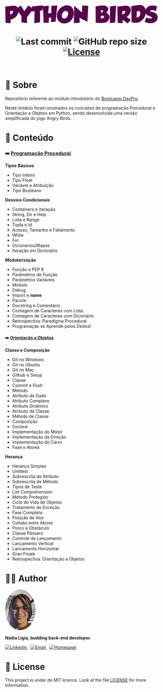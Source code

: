 <p align="center">
  <img src=".github/logo.png" alt="Python Birds">
</p>


<h1 align="center">
  <img alt="Last commit" src="https://img.shields.io/github/last-commit/nlnadialigia/python-birds?color=480032&logoColor=480032&style=flat-square"/>

<img alt="GitHub repo size" src="https://img.shields.io/github/repo-size/nlnadialigia/python-birds?color=480032&logoColor=480032&style=flat-square">
   

  <a href="./LICENSE.md">
  <img alt="License" src="https://img.shields.io/static/v1?label=license&message=MIT&color=480032&style=flat-square"/>
  </a>
</h1>
<br>

# 📌 Sobre

Repositório referente ao módulo introdutório do [Bootcamp DevPro](https://pythonpro.com.br/).

Neste módulo foram ensinados os conceitos de programação Procedural e Orientação a Objetos em Python, sendo desenvolvida uma versão simplificada do jogo Angry Birds.

# 📌 Conteúdo

### ➡️ [Programação Procedural](./paradigma-procedural)

**Tipos Básicos**
- Tipo Inteiro 
- Tipo Float 
- Variável e Atribuição 
- Tipo Booleano 

**Desvios Condicionais**
- Containers e Iteração
- String, Dir e Help 
- Lista e Range 
- Tupla e Id 
- Acesso, Tamanho e Fatiamento 
- While 
- For 
- Dicionários/Mapas 
- Iteração em Dicionário 

**Modularização**
- Função e PEP 8 
- Parâmetros de Função 
- Parâmetros Variáveis 
- Módulo 
- Debug 
- Import e __name__ 
- Pacote 
- Docstring e Comentário 
- Contagem de Caracteres com Lista 
- Contagem de Caracteres com Dicionário 
- Retrospectiva: Paradigma Procedural 
- Programação se Aprende pelos Dedos! 

#### ➡️ [Orientação a Objetos](./poo)

**Classe e Composição**
- Git no Windows 
- Git no Ubuntu 
- Git no Mac 
- Github e Setup 
- Classe 
- Commit e Push 
- Método 
- Atributo de Dado 
- Atributo Complexo 
- Atributo Dinâmico 
- Atributo de Classe 
- Método de Classe 
- Composição 
- Doctest 
- Implementação do Motor 
- Implementação da Direção 
- Implementação do Carro 
- Fase e Atores 

**Herança**
- Herança Simples 
- Unittest 
- Sobrescrita de Atributo 
- Sobrescrita de Método 
- Tipos de Teste 
- List Comprehension 
- Método Protegido 
- Ciclo de Vida de Objetos 
- Tratamento de Exceção 
- Fase Completa 
- Posição de Ator 
- Colisão entre Atores 
- Porco e Obstáculo 
- Classe Pássaro 
- Controle de Lançamento 
- Lançamento Vertical 
- Lancamento Horizontal 
- Gran Finale 
- Retrospectiva: Orientação a Objetos 

# 👩‍💼 Author
<img src=".github/picture.png" width="100px;" alt="Picture"/>
<p><b>Nádia Ligia, budding back-end developer.</b></p>
<a href="https://www.linkedin.com/in/nlnadialigia/">
  <img alt="Linkedin" src="https://img.shields.io/badge/-Linkedin -480032?style=flat&logo=Linkedin&logoColor=white&link=https://www.linkedin.com/in/nlnadialigia/" />
</a>&nbsp;
<a href="mailto:nlnadialigia@gmail.com">
  <img alt="Email" src="https://img.shields.io/badge/-Email-480032?style=flat&logo=Gmail&logoColor=white&link=mailto:nlnadialigia@gmail.com" />
</a>&nbsp;
<a href="https://www.nlnadialigia.com">
  <img alt="Homepage" src="https://img.shields.io/badge/-Homepage-480032" />
</a>

<br>

# 📝 License

This project is under de MIT licence. Look at the file [LICENSE](./LICENSE) for more information.